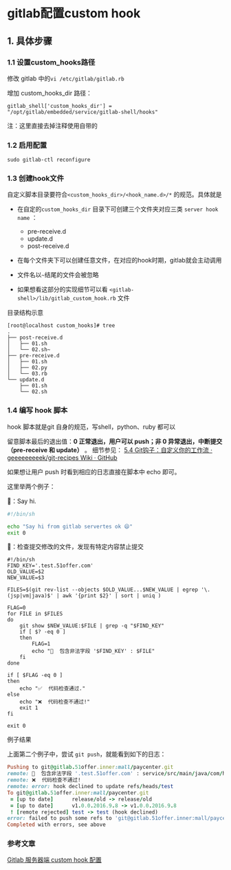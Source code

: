 # gitlab配置custom hook

## 1. 具体步骤

### 1.1 设置custom_hooks路径

修改 gitlab 中的``vi /etc/gitlab/gitlab.rb``

增加 custom_hooks_dir 路径：

```
gitlab_shell['custom_hooks_dir'] = "/opt/gitlab/embedded/service/gitlab-shell/hooks"
```

注：这里直接去掉注释使用自带的

### 1.2 启用配置

```
sudo gitlab-ctl reconfigure
```

### 1.3 创建hook文件

自定义脚本目录要符合`<custom_hooks_dir>/<hook_name.d>/*` 的规范。具体就是

- 在自定的`custom_hooks_dir` 目录下可创建三个文件夹对应三类 `server hook name` ：
  - pre-receive.d
  - update.d
  - post-receive.d

- 在每个文件夹下可以创建任意文件，在对应的hook时期，gitlab就会主动调用
- 文件名以`~`结尾的文件会被忽略
- 如果想看这部分的实现细节可以看 `<gitlab-shell>/lib/gitlab_custom_hook.rb` 文件

目录结构示意

```
[root@localhost custom_hooks]# tree
.
├── post-receive.d
│   ├── 01.sh
│   └── 02.sh~
├── pre-receive.d
│   ├── 01.sh
│   ├── 02.py
│   └── 03.rb
└── update.d
    ├── 01.sh
    └── 02.sh
```

### 1.4 编写 hook 脚本

hook 脚本就是git 自身的规范，写shell，python、ruby 都可以

留意脚本最后的退出值：**0 正常退出，用户可以 push；非 0 异常退出，中断提交（pre-receive 和 update）** 。
细节参见： [5.4 Git钩子：自定义你的工作流 · geeeeeeeeek/git-recipes Wiki · GitHub](https://link.jianshu.com/?t=https://github.com/geeeeeeeeek/git-recipes/wiki/5.4-Git%E9%92%A9%E5%AD%90%EF%BC%9A%E8%87%AA%E5%AE%9A%E4%B9%89%E4%BD%A0%E7%9A%84%E5%B7%A5%E4%BD%9C%E6%B5%81)

如果想让用户 push 时看到相应的日志直接在脚本中 echo 即可。

这里举两个例子：

🌰：Say hi.

```bash
#!/bin/sh

echo "Say hi from gitlab servertes ok 😄"
exit 0
```

🌰：检查提交修改的文件，发现有特定内容禁止提交

```
#!/bin/sh
FIND_KEY='.test.51offer.com'
OLD_VALUE=$2
NEW_VALUE=$3

FILES=$(git rev-list --objects $OLD_VALUE...$NEW_VALUE | egrep '\.(jsp|vm|java)$' | awk '{print $2}' | sort | uniq )

FLAG=0
for FILE in $FILES
do
    git show $NEW_VALUE:$FILE | grep -q "$FIND_KEY"
    if [ $? -eq 0 ]
    then
        FLAG=1
        echo "📃  包含非法字段 '$FIND_KEY' : $FILE"
    fi
done

if [ $FLAG -eq 0 ]
then
    echo "✅  代码检查通过."
else
    echo "❌  代码检查不通过!"
    exit 1
fi

exit 0
```

例子结果

上面第二个例子中，尝试 `git push`，就能看到如下的日志：

```ruby
Pushing to git@gitlab.51offer.inner:mall/paycenter.git
remote: 📃  包含非法字段 '.test.51offer.com' : service/src/main/java/com/horizon/module/paycenter/service/PayService.java        
remote: ❌  代码检查不通过!        
remote: error: hook declined to update refs/heads/test        
To git@gitlab.51offer.inner:mall/paycenter.git
 = [up to date]      release/old -> release/old
 = [up to date]      v1.0.0.2016.9.8 -> v1.0.0.2016.9.8
 ! [remote rejected] test -> test (hook declined)
error: failed to push some refs to 'git@gitlab.51offer.inner:mall/paycenter.git'
Completed with errors, see above
```

### 参考文章

[Gitlab 服务器端 custom hook 配置](<https://www.jianshu.com/p/5531a21afa68>)